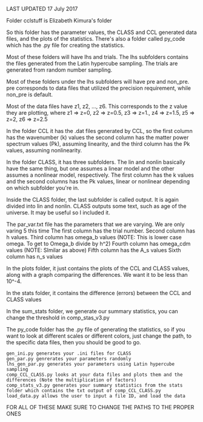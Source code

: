 LAST UPDATED 17 July 2017


Folder cclstuff is Elizabeth Kimura's folder

So this folder has the parameter values, the CLASS and CCL generated data files, and the plots of the 
statistics. There's also a folder called py_code which has the .py file for creating the statistics.

Most of these folders will have lhs and trials. The lhs subfolders contains the files generated from the
Latin hypercube sampling. The trials are generated from random number sampling.

Most of these folders under the lhs subfolders will have pre and non_pre. pre corresponds to data files that
utilized the precision requirement, while non_pre is default.

Most of the data files have z1, z2, ..., z6. This corresponds to the z value they are plotting, where
z1 => z=0, z2 => z=0.5, z3 => z=1., z4 => z=1.5, z5 => z=2, z6 => z=2.5

In the folder CCL it has the .dat files generated by CCL, so the first column has the wavenumber (k) values
the second column has the matter power spectrum values (Pk), assuming linearity, and the third column 
has the Pk values, assuming nonlinearity.

In the folder CLASS, it has three subfolders. The lin and nonlin basically have the same thing, but one assumes
a linear model and the other assumes a nonlinear model, respectively. The first column has the k values and the 
second columns has the Pk values, linear or nonlinear depending on which subfolder you're in.

Inside the CLASS folder, the last subfolder is called output. It is again divided into lin and nonlin.
CLASS outputs some text, such as age of the universe. It may be useful so I included it.

The par_var.txt file has the parameters that we are varying. We are only varing 5 this time
The first column has the trial number. 
Second column has h values. 
Third column has omega_b values (NOTE: This is lower case omega. To get to Omega_b divide by h^2)
Fourth column has omega_cdm values (NOTE: SImilar as above)
Fifth column has the A_s values
Sixth column has n_s values

In the plots folder, it just contains the plots of the CCL and CLASS values, along with a graph comparing the 
differences. We want it to be less than 10^-4.

In the stats folder, it contains the difference (errors) between the CCL and CLASS values

In the sum_stats folder, we generate our summary statistics, you can change the threshold in comp_stas_v3.py

The py_code folder has the .py file of generating the statistics, so if you want to look at different scales or 
different colors, just change the path, to the specific data files, then you should be good to go.

	gen_ini.py generates your .ini files for CLASS
	gen_par.py genrerates your parameters randomly
	lhs_gen_par.py generates your parameters using Latin hypercube sampling
	comp_CCL_CLASS.py looks at your data files and plots them and the differences (Note the multiplication of factors)
	comp_stats_v3.py generates your summary statistics from the stats folder which contains the txt output of comp_CCL_CLASS.py
	load_data.py allows the user to input a file ID, and load the data

FOR ALL OF THESE MAKE SURE TO CHANGE THE PATHS TO THE PROPER ONES

